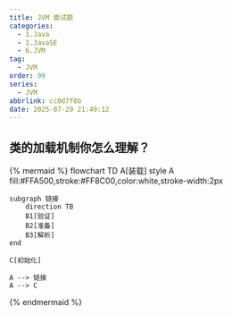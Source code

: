 ```yaml
---
title: JVM 面试题
categories:
  - 1.Java
  - 1.JavaSE
  - 6.JVM
tag:
  - JVM
order: 99
series:
  - JVM
abbrlink: cc0d7f8b
date: 2025-07-29 21:49:12
---
```


## 类的加载机制你怎么理解？

{% mermaid %}
flowchart TD
    A[装载] 
    style A fill:#FFA500,stroke:#FF8C00,color:white,stroke-width:2px
    
    subgraph 链接
        direction TB
        B1[验证]
        B2[准备]
        B3[解析]
    end
    
    C[初始化]
    
    A --> 链接
    A --> C
{% endmermaid %}